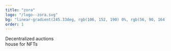 ```yaml
---
title: "zora"
logo: "/logo--zora.svg"
bg: "linear-gradient(245.33deg, rgb(106, 152, 190) 0%, rgb(56, 90, 164) 20.83%, rgb(53, 75, 107) 45.58%, rgb(71, 48, 36) 69.18%, rgb(42, 29, 20) 92.17%)"
order: 1
---
```

<p class="text-[1.4rem] text-center">
    Decentralized auctions 
    <br />
    house for NFTs
</p>